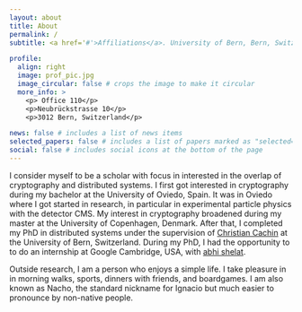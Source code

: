 ```yaml
---
layout: about
title: About
permalink: /
subtitle: <a href='#'>Affiliations</a>. University of Bern, Bern, Switzerland.

profile:
  align: right
  image: prof_pic.jpg
  image_circular: false # crops the image to make it circular
  more_info: >
    <p> Office 110</p>
    <p>Neubrückstrasse 10</p>
    <p>3012 Bern, Switzerland</p>

news: false # includes a list of news items
selected_papers: false # includes a list of papers marked as "selected={true}"
social: false # includes social icons at the bottom of the page
---
```


I consider myself to be a scholar with focus in interested in the overlap of cryptography and distributed systems. I first got interested in cryptography during my bachelor at the University of Oviedo, Spain. It was in Oviedo where I got started in research, in particular in experimental particle physics with the detector CMS. My interest in cryptography broadened during my master at the University of Copenhagen, Denmark. After that, I completed my PhD in distributed systems under the supervision of [Christian Cachin](https://crypto.unibe.ch/cc/) at the University of Bern, Switzerland. During my PhD, I had the opportunity to to do an internship at Google Cambridge, USA, with [abhi shelat](https://shelat.khoury.northeastern.edu/). 

Outside research, I am a person who enjoys a simple life. I take pleasure in in morning walks, sports, dinners with friends, and boardgames. I am also known as Nacho, the standard nickname for Ignacio but much easier to pronounce by non-native people.


